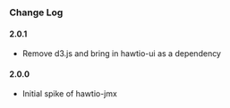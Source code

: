 ### Change Log

#### 2.0.1
* Remove d3.js and bring in hawtio-ui as a dependency

#### 2.0.0
* Initial spike of hawtio-jmx
